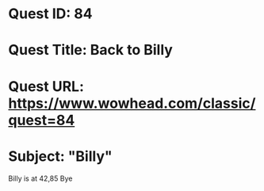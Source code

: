 # Quest ID: 84
# Quest Title: Back to Billy
# Quest URL: https://www.wowhead.com/classic/quest=84
# Subject: "Billy"
Billy is at 42,85
Bye